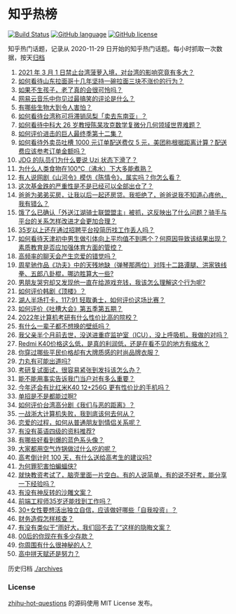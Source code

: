 # 知乎热榜
[![Build Status](https://github.com/ToWeLong/zhihu-hot-questions/workflows/CI/badge.svg)](https://github.com/ToWeLong/zhihu-hot-questions/actions)
[![GitHub language](https://img.shields.io/badge/language-golang-orange.svg)](https://golang.org/)
[![GitHub license](https://img.shields.io/github/license/ToWeLong/zhihu-hot-questions)](https://github.com/ToWeLong/zhihu-hot-questions/blob/main/LICENSE)

知乎热门话题，记录从 2020-11-29 日开始的知乎热门话题。每小时抓取一次数据，按天[归档](./archives)

<!-- BEGIN -->

1. [2021 年 3 月 1 日禁止台湾菠萝入境，对台湾的影响究竟有多大？](https://www.zhihu.com/question/446790267)
1. [如何看待山东拉面哥十几年坚持一碗拉面三块不涨价的行为？](https://www.zhihu.com/question/446038738)
1. [如果不生孩子，老了真的会很可怜吗？](https://www.zhihu.com/question/444313202)
1. [网易云音乐中你见过最搞笑的评论是什么？](https://www.zhihu.com/question/66822815)
1. [有哪些生物大到令人害怕？](https://www.zhihu.com/question/444874663)
1. [如何看待台湾称可将滞销凤梨「卖去东南亚」？](https://www.zhihu.com/question/446796156)
1. [如何看待中科大 26 岁教授陈杲攻克数学复微分几何领域世界难题？](https://www.zhihu.com/question/446619006)
1. [如何评价进击的巨人最终季第十二集？](https://www.zhihu.com/question/446900600)
1. [如何看待外卖员吐槽 1000 元订单配送费仅 5 元，美团称根据距离计算？配送费应该参考订单金额吗？](https://www.zhihu.com/question/446865908)
1. [JDG 的队员们为什么要说 Uzi 状态下滑了？](https://www.zhihu.com/question/446768464)
1. [为什么人类食物在100℃（沸水）下大多能煮熟？](https://www.zhihu.com/question/446789454)
1. [有人说网剧《山河令》模仿《陈情令》，属实吗？你怎么看？](https://www.zhihu.com/question/446558402)
1. [这次基金跌的严重性是不是已经可以全部出仓了？](https://www.zhihu.com/question/446582775)
1. [爸爸为弟弟买房，让我以后一起还房贷。我拒绝了，爸爸说我不知道心疼他，我有错么？](https://www.zhihu.com/question/446382520)
1. [饿了么已确认「外送江湖骑士联盟盟主」被抓，这反映出了什么问题？骑手与平台的关系怎样改进才会更加合理？](https://www.zhihu.com/question/446993649)
1. [35岁以上还在通过招聘平台投简历找工作丢人吗？](https://www.zhihu.com/question/384533464)
1. [如何看待天津初中男生做引体向上平均值不到两个？何原因导致该结果出现？素质教育是否应加强体育方面的管控？](https://www.zhihu.com/question/445033116)
1. [高频率的聊天会产生恋爱的错觉吗？](https://www.zhihu.com/question/387129145)
1. [周星驰作品《功夫》中的天残地缺（弹琴那两位）对阵十二路谭腿、洪家铁线拳、五郎八卦棍，哪边胜算大一些?](https://www.zhihu.com/question/423613579)
1. [男朋友哭穷却又发现他一直在给游戏充钱，我该怎么理解这个行为呢?](https://www.zhihu.com/question/446071487)
1. [如何评价韩剧《顶楼》？](https://www.zhihu.com/question/423817224)
1. [湖人半场打卡，117:91 轻取勇士，如何评价这场比赛？](https://www.zhihu.com/question/446964873)
1. [如何评价《吐槽大会》第五季第五期？](https://www.zhihu.com/question/446837271)
1. [2022年计算机考研有什么性价比高的院校？](https://www.zhihu.com/question/391477009)
1. [有什么一辈子都不想换的壁纸吗？](https://www.zhihu.com/question/318800005)
1. [我父亲半个月前去世，没送进重症监护室（ICU），没上呼吸机，我做的对吗？](https://www.zhihu.com/question/54141913)
1. [Redmi K40价格这么低，是真的利润低，还是在看不见的地方有缩水？](https://www.zhihu.com/question/446429572)
1. [你穿过哪些平民价格却有大牌质感的时尚品牌衣服？](https://www.zhihu.com/question/370673772)
1. [力丸有可能出道吗?](https://www.zhihu.com/question/445875561)
1. [考研复试面试，很容易紧张到发抖该怎么办？](https://www.zhihu.com/question/267403547)
1. [能不能用事实告诉我门当户对有多么重要？](https://www.zhihu.com/question/279552421)
1. [今年还会有比红米K40 12+256G 更有性价比的手机吗？](https://www.zhihu.com/question/446647010)
1. [单招是不是都能过啊?](https://www.zhihu.com/question/395056565)
1. [如何评价台湾高分剧《我们与恶的距离》？](https://www.zhihu.com/question/317957780)
1. [一战浙大计算机失败，我到底该何去何从？](https://www.zhihu.com/question/446670706)
1. [恋爱的过程，如何从普通朋友到情侣关系呢？](https://www.zhihu.com/question/25316274)
1. [有没有英语四级的资料推荐?](https://www.zhihu.com/question/371916806)
1. [有哪些好看到爆的蓝色系头像？](https://www.zhihu.com/question/401740430)
1. [大家都用空气炸锅做过什么吃的呢？](https://www.zhihu.com/question/286863774)
1. [高考倒计时 100 天，有什么送给高考生的建议吗?](https://www.zhihu.com/question/446520647)
1. [为何罪犯害怕蝙蝠侠?](https://www.zhihu.com/question/430641102)
1. [就快教资考试了，脑壳里面一片空白。有的人说简单，有的说不好考，能分享一下经验吗？](https://www.zhihu.com/question/444702232)
1. [有没有神反转的沙雕文案？](https://www.zhihu.com/question/419067839)
1. [前端工程师35岁还能找到工作吗？](https://www.zhihu.com/question/441533092)
1. [30+女性要想活出独立自信，应该做好哪些「自我投资」？](https://www.zhihu.com/question/446511968)
1. [财务造假怎样核查？](https://www.zhihu.com/question/435611597)
1. [有没有类似于“雨好大，我们回不去了”这样的隐晦文案？](https://www.zhihu.com/question/445913131)
1. [00后的你现在有多少存款？](https://www.zhihu.com/question/316803201)
1. [你周围有什么很神秘的人？](https://www.zhihu.com/question/59069508)
1. [高中拼天赋还是努力？](https://www.zhihu.com/question/445707446)

<!-- END -->

历史归档 [./archives](./archives)


### License
[zhihu-hot-questions](https://github.com/towelong/zhihu-hot-questions) 的源码使用 MIT License 发布。
